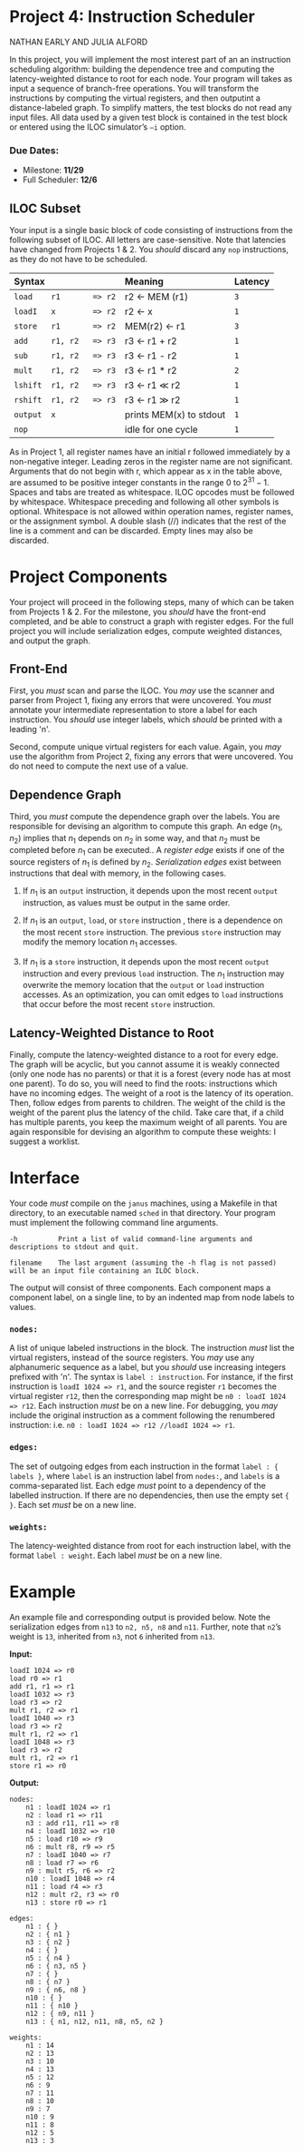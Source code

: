 # Project 4: Instruction Scheduler

NATHAN EARLY AND JULIA ALFORD

In this project, you will implement the most interest part of an an instruction scheduling algorithm: building the dependence tree and computing the latency-weighted distance to root for each node. Your program will takes
as input a sequence of branch-free operations. You will transform the instructions by computing the virtual registers, and then outputint a
distance-labeled graph. To simplify matters, the test blocks do not read any input files. All data used by a given test block is contained in the test block or entered  using the ILOC simulator’s  `–i` option.


### Due Dates:

* Milestone: **11/29**
* Full Scheduler: **12/6**


## ILOC Subset

Your input is a single basic block of code consisting of instructions
from the following subset of ILOC. All letters are case-sensitive. Note
that latencies have changed from Projects 1 \& 2. You *should* discard any  `nop` instructions, as they do not have to be scheduled.

|             Syntax                   | Meaning                 | Latency |
|:-----------------------------------|:------------------------|:--------|
| `load    r1       => r2`  | r2 $\gets$ MEM (r1)     | `3`      |
| `loadI   x        => r2`  | r2 $\gets$ x            | `1`      |
| `store   r1       => r2`  | MEM(r2) $\gets$ r1      | `3`      |
| `add     r1, r2   => r3`  | r3 $\gets$ r1 + r2      | `1`      |
| `sub     r1, r2   => r3`  | r3 $\gets$ r1 - r2      | `1`      |
| `mult    r1, r2   => r3`  | r3 $\gets$ r1 \* r2     | `2`      |
| `lshift  r1, r2   => r3`  | r3 $\gets$ r1 $\ll$ r2  | `1`      |
| `rshift  r1, r2   => r3`  | r3 $\gets$ r1 $\gg$ r2  | `1`      |
| `output  x             `  | prints MEM(x) to stdout | `1`      |
| `nop                   `  | idle for one cycle      | `1`      |

As in Project 1, all register names have an initial r followed
immediately by a non-negative integer. Leading zeros in the register
name are not significant. Arguments that do not begin with r, which
appear as x in the table above, are assumed to be positive integer
constants in the range 0 to $2^{31} - 1$. Spaces and tabs are treated as
whitespace. ILOC opcodes must be followed by whitespace. Whitespace
preceding and following all other symbols is optional. Whitespace is not
allowed within operation names, register names, or the assignment
symbol. A double slash (//) indicates that the rest of the line is a
comment and can be discarded. Empty lines may also be discarded.

# Project Components

Your project will proceed in the following steps, many of which can be
taken from Projects 1 & 2. For the milestone, you *should* have the front-end completed, and be able to construct a graph with register edges. For the full project you will include serialization edges, compute weighted distances, and output the graph.

## Front-End

First, you *must* scan and parse the ILOC. You *may* use the
scanner and parser from Project 1, fixing any errors that were
uncovered. You *must* annotate your intermediate representation to
store a label for each instruction. You *should* use integer labels, which *should* be printed with a leading 'n'.

Second, compute unique virtual registers for each value. Again, you *may*
use the algorithm from Project 2, fixing any errors that were uncovered.
You do not need to compute the next use of a value.

## Dependence Graph

Third, you *must* compute the dependence graph over the labels.
You are responsible for devising an algorithm to compute this graph. An
edge $(n_1, n_2)$ implies that $n_1$ depends on $n_2$ in some way, and
that $n_2$ must be completed before $n_1$ can be executed.. A *register
edge* exists if one of the source registers of $n_1$ is defined by
$n_2$. *Serialization edges* exist between instructions that deal with
memory, in the following cases.

1.  If $n_1$ is an `output` instruction, it depends upon
    the most recent `output` instruction, as values must be output in
    the same order.

2.  If $n_1$ is an  `output`,  `load`, or  `store` instruction ,
    there is a dependence on the most recent  `store` instruction.
    The previous  `store` instruction may modify the memory location
    $n_1$ accesses.

3.  If $n_1$ is a  `store` instruction, it depends upon the 
    most recent  `output` instruction and every previous  `load`
    instruction. The $n_1$ instruction may overwrite the memory location
    that the  `output` or  `load` instruction accesses. As an
    optimization, you can omit edges to  `load` instructions that occur
    before the most recent  `store` instruction.

## Latency-Weighted Distance to Root

Finally, compute the latency-weighted distance to a root for every edge. The graph will be acyclic, but you cannot assume it is weakly connected (only one node has no parents) or that it is a forest (every node has at most one parent). To do so, you will need to find the roots: instructions which have no
incoming edges. The weight of a root is the latency of its operation. Then, follow edges from parents to children. The weight of the child is the weight of the parent plus the latency of the child. Take care that, if a child has multiple parents, you keep the maximum weight of all
parents. You are again responsible for devising an algorithm to compute
these weights: I suggest a worklist. 

# Interface

Your code *must* compile on the `janus` machines, using a Makefile in that directory, to an executable named  `sched` in that directory. Your program must implement the following command line arguments.

```
-h  		Print a list of valid command-line arguments and descriptions to stdout and quit.

filename  	The last argument (assuming the -h flag is not passed) will be an input file containing an ILOC block.
```

The output will consist of three components. Each component maps a component label, on a single line, to by an indented map from node labels to values.

### `nodes:`
A list of unique labeled instructions in the block. The instruction *must* list the virtual registers, instead of the source registers. You *may* use any alphanumeric sequence as a label, but you *should* use increasing integers prefixed with 'n'. The syntax is  `label : instruction`. For instance, if the first
instruction is  `loadI 1024 => r1`, and the source register  `r1`
becomes the virtual register  `r12`, then the corresponding map might
be  `n0 : loadI 1024 => r12`. Each instruction *must* be on a new line. For debugging, you *may* include the original instruction as a comment following the renumbered instruction: i.e.
`n0 : loadI 1024 => r12 //loadI 1024 => r1`.

### `edges:`
The set of outgoing edges from each instruction in the format 
`label : { labels }`, where `label` is an instruction label from `nodes:`, and `labels` is a comma-separated list. Each edge *must*
point to a dependency of the labelled instruction. If there are no dependencies, then use the empty set  `{ }`. Each set *must* be on a new line.

### `weights:`
The latency-weighted distance from root for each instruction label, with the format `label : weight`. Each label *must* be on a new line.

# Example

An example file and corresponding output is provided below. Note the
serialization edges from  `n13` to  `n2, n5, n8` and  `n11`. Further,
note that  `n2`’s weight is  `13`, inherited from  `n3`, not  `6`
inherited from  `n13`.

**Input:**

    loadI 1024 => r0
    load r0 => r1
    add r1, r1 => r1
    loadI 1032 => r3
    load r3 => r2
    mult r1, r2 => r1
    loadI 1040 => r3
    load r3 => r2
    mult r1, r2 => r1
    loadI 1048 => r3
    load r3 => r2
    mult r1, r2 => r1
    store r1 => r0

**Output:**

    nodes:
        n1 : loadI 1024 => r1
        n2 : load r1 => r11
        n3 : add r11, r11 => r8
        n4 : loadI 1032 => r10
        n5 : load r10 => r9
        n6 : mult r8, r9 => r5
        n7 : loadI 1040 => r7
        n8 : load r7 => r6
        n9 : mult r5, r6 => r2
        n10 : loadI 1048 => r4
        n11 : load r4 => r3
        n12 : mult r2, r3 => r0
        n13 : store r0 => r1

    edges:
        n1 : { }
        n2 : { n1 }
        n3 : { n2 }
        n4 : { }
        n5 : { n4 }
        n6 : { n3, n5 }
        n7 : { }
        n8 : { n7 }
        n9 : { n6, n8 }
        n10 : { }
        n11 : { n10 }
        n12 : { n9, n11 }
        n13 : { n1, n12, n11, n8, n5, n2 }

    weights:
        n1 : 14
        n2 : 13
        n3 : 10
        n4 : 13
        n5 : 12
        n6 : 9
        n7 : 11
        n8 : 10
        n9 : 7
        n10 : 9
        n11 : 8
        n12 : 5
        n13 : 3
